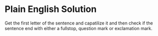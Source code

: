 # Plain English Solution
Get the first letter of the sentence and capatilize it and then check if the sentence end with either a fullstop, question mark or exclamation mark.